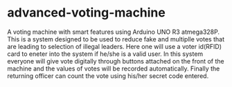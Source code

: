 # advanced-voting-machine
A voting machine with smart features using Arduino UNO R3 atmega328P.
This is a system designed to be used to reduce fake and multiplle votes that are leading to selection of illegal leaders.
Here one will use a voter id(RFID) card to eneter into the system if he/she is a valid user.
In this system everyone will give vote digitally through buttons attached on the front of the machine and the values of votes will be recorded automatically.
Finally the returning officer can count the vote using his/her secret code entered.
